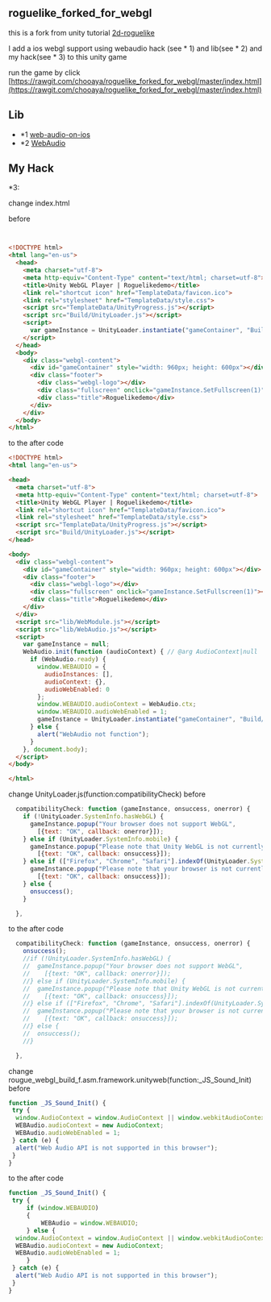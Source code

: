 ## roguelike_forked_for_webgl

this is a fork from unity tutorial [2d-roguelike](https://unity3d.com/jp/learn/tutorials/projects/2d-roguelike-tutorial)

I add a ios webgl support using webaudio hack (see * 1) and lib(see * 2) and my hack(see * 3) to this unity game 

run the game by click [https://rawgit.com/chooaya/roguelike_forked_for_webgl/master/index.html](https://rawgit.com/chooaya/roguelike_forked_for_webgl/master/index.html) 

## Lib
- *1 [web-audio-on-ios](https://paulbakaus.com/tutorials/html5/web-audio-on-ios/)
- *2 [WebAudio](https://github.com/uupaa/WebAudio.js)

## My Hack

*3:

change index.html

before
```html


<!DOCTYPE html>
<html lang="en-us">
  <head>
    <meta charset="utf-8">
    <meta http-equiv="Content-Type" content="text/html; charset=utf-8">
    <title>Unity WebGL Player | Roguelikedemo</title>
    <link rel="shortcut icon" href="TemplateData/favicon.ico">
    <link rel="stylesheet" href="TemplateData/style.css">
    <script src="TemplateData/UnityProgress.js"></script>  
    <script src="Build/UnityLoader.js"></script>
    <script>
      var gameInstance = UnityLoader.instantiate("gameContainer", "Build/rougue_webgl_build_f.json", { onProgress: UnityProgress });
    </script>
  </head>
  <body>
    <div class="webgl-content">
      <div id="gameContainer" style="width: 960px; height: 600px"></div>
      <div class="footer">
        <div class="webgl-logo"></div>
        <div class="fullscreen" onclick="gameInstance.SetFullscreen(1)"></div>
        <div class="title">Roguelikedemo</div>
      </div>
    </div>
  </body>
</html>
```


to the after code
```html
<!DOCTYPE html>
<html lang="en-us">

<head>
  <meta charset="utf-8">
  <meta http-equiv="Content-Type" content="text/html; charset=utf-8">
  <title>Unity WebGL Player | Roguelikedemo</title>
  <link rel="shortcut icon" href="TemplateData/favicon.ico">
  <link rel="stylesheet" href="TemplateData/style.css">
  <script src="TemplateData/UnityProgress.js"></script>
  <script src="Build/UnityLoader.js"></script>
</head>

<body>
  <div class="webgl-content">
    <div id="gameContainer" style="width: 960px; height: 600px"></div>
    <div class="footer">
      <div class="webgl-logo"></div>
      <div class="fullscreen" onclick="gameInstance.SetFullscreen(1)"></div>
      <div class="title">Roguelikedemo</div>
    </div>
  </div>
  <script src="lib/WebModule.js"></script>
  <script src="lib/WebAudio.js"></script>
  <script>
    var gameInstance = null;
    WebAudio.init(function (audioContext) { // @arg AudioContext|null
      if (WebAudio.ready) {
        window.WEBAUDIO = {
          audioInstances: [],
          audioContext: {},
          audioWebEnabled: 0
        };
        window.WEBAUDIO.audioContext = WebAudio.ctx;
        window.WEBAUDIO.audioWebEnabled = 1;
        gameInstance = UnityLoader.instantiate("gameContainer", "Build/rougue_webgl_build_f.json", { onProgress: UnityProgress });
      } else {
        alert("WebAudio not function");
      }
    }, document.body);
  </script>
</body>

</html>
```


 change UnityLoader.js(function:compatibilityCheck)
before
```js
  compatibilityCheck: function (gameInstance, onsuccess, onerror) {
    if (!UnityLoader.SystemInfo.hasWebGL) {
      gameInstance.popup("Your browser does not support WebGL",
        [{text: "OK", callback: onerror}]);
    } else if (UnityLoader.SystemInfo.mobile) {
      gameInstance.popup("Please note that Unity WebGL is not currently supported on mobiles. Press OK if you wish to continue anyway.",
        [{text: "OK", callback: onsuccess}]);
    } else if (["Firefox", "Chrome", "Safari"].indexOf(UnityLoader.SystemInfo.browser) == -1) {
      gameInstance.popup("Please note that your browser is not currently supported for this Unity WebGL content. Press OK if you wish to continue anyway.",
        [{text: "OK", callback: onsuccess}]);
    } else {
      onsuccess();
    }

  },
```

to the after code
```js
  compatibilityCheck: function (gameInstance, onsuccess, onerror) {
    onsuccess();
    //if (!UnityLoader.SystemInfo.hasWebGL) {
    //  gameInstance.popup("Your browser does not support WebGL",
    //    [{text: "OK", callback: onerror}]);
    //} else if (UnityLoader.SystemInfo.mobile) {
    //  gameInstance.popup("Please note that Unity WebGL is not currently supported on mobiles. Press OK if you wish to continue anyway.",
    //    [{text: "OK", callback: onsuccess}]);
    //} else if (["Firefox", "Chrome", "Safari"].indexOf(UnityLoader.SystemInfo.browser) == -1) {
    //  gameInstance.popup("Please note that your browser is not currently supported for this Unity WebGL content. Press OK if you wish to continue anyway.",
    //    [{text: "OK", callback: onsuccess}]);
    //} else {
    //  onsuccess();
    //}

  },
```


 change rougue_webgl_build_f.asm.framework.unityweb(function:_JS_Sound_Init)
before
```js
function _JS_Sound_Init() {
 try {
  window.AudioContext = window.AudioContext || window.webkitAudioContext;
  WEBAudio.audioContext = new AudioContext;
  WEBAudio.audioWebEnabled = 1;
 } catch (e) {
  alert("Web Audio API is not supported in this browser");
 }
}
```


to the after code
```js
function _JS_Sound_Init() {
 try {
     if (window.WEBAUDIO)
     {
         WEBAudio = window.WEBAUDIO;
     } else {
  window.AudioContext = window.AudioContext || window.webkitAudioContext;
  WEBAudio.audioContext = new AudioContext;
  WEBAudio.audioWebEnabled = 1;
     }
 } catch (e) {
  alert("Web Audio API is not supported in this browser");
 }
}
```